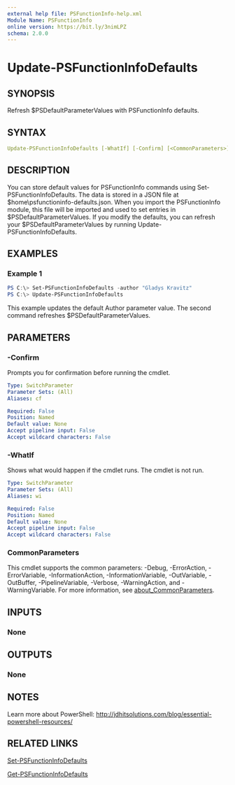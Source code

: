 ```yaml
---
external help file: PSFunctionInfo-help.xml
Module Name: PSFunctionInfo
online version: https://bit.ly/3nimLPZ
schema: 2.0.0
---
```


# Update-PSFunctionInfoDefaults

## SYNOPSIS

Refresh $PSDefaultParameterValues with PSFunctionInfo defaults.

## SYNTAX

```yaml
Update-PSFunctionInfoDefaults [-WhatIf] [-Confirm] [<CommonParameters>]
```

## DESCRIPTION

You can store default values for PSFunctionInfo commands using Set-PSFunctionInfoDefaults. The data is stored in a JSON file at $home\psfunctioninfo-defaults.json. When you import the PSFunctionInfo module, this file will be imported and used to set entries in $PSDefaultParameterValues. If you modify the defaults, you can refresh your $PSDefaultParameterValues by running Update-PSFunctionInfoDefaults.

## EXAMPLES

### Example 1

```powershell
PS C:\> Set-PSFunctionInfoDefaults -author "Gladys Kravitz"
PS C:\> Update-PSFunctionInfoDefaults
```

This example updates the default Author parameter value. The second command refreshes $PSDefaultParameterValues.

## PARAMETERS

### -Confirm

Prompts you for confirmation before running the cmdlet.

```yaml
Type: SwitchParameter
Parameter Sets: (All)
Aliases: cf

Required: False
Position: Named
Default value: None
Accept pipeline input: False
Accept wildcard characters: False
```

### -WhatIf

Shows what would happen if the cmdlet runs.
The cmdlet is not run.

```yaml
Type: SwitchParameter
Parameter Sets: (All)
Aliases: wi

Required: False
Position: Named
Default value: None
Accept pipeline input: False
Accept wildcard characters: False
```

### CommonParameters

This cmdlet supports the common parameters: -Debug, -ErrorAction, -ErrorVariable, -InformationAction, -InformationVariable, -OutVariable, -OutBuffer, -PipelineVariable, -Verbose, -WarningAction, and -WarningVariable. For more information, see [about_CommonParameters](http://go.microsoft.com/fwlink/?LinkID=113216).

## INPUTS

### None

## OUTPUTS

### None

## NOTES

Learn more about PowerShell: http://jdhitsolutions.com/blog/essential-powershell-resources/

## RELATED LINKS

[Set-PSFunctionInfoDefaults](Set-PSFunctionInfoDefaults.md)

[Get-PSFunctionInfoDefaults](Get-PSFunctionInfoDefaults.md)

